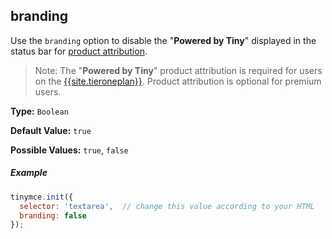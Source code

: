 ## branding

Use the `branding` option to disable the "**Powered by Tiny**" displayed in the status bar for [product attribution]({{site.baseurl}}/general-configuration-guide/attribution-requirements/).

> Note: The "**Powered by Tiny**" product attribution is required for users on the [{{site.tieroneplan}}]({{site.pricingpage}}). Product attribution is optional for premium users.

**Type:** `Boolean`

**Default Value:** `true`

**Possible Values:** `true`, `false`

##### Example

```js
tinymce.init({
  selector: 'textarea',  // change this value according to your HTML
  branding: false
});
```

